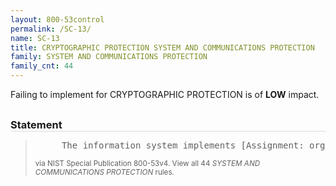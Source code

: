 ```yaml
---
layout: 800-53control
permalink: /SC-13/
name: SC-13
title: CRYPTOGRAPHIC PROTECTION SYSTEM AND COMMUNICATIONS PROTECTION
family: SYSTEM AND COMMUNICATIONS PROTECTION
family_cnt: 44
---
```

<p class="text-info">Failing to implement for CRYPTOGRAPHIC PROTECTION is of <b>LOW</b> impact.</p>

<h3 style="border-bottom:1px solid #ddd;margin:30px 0 8px 0;">Statement</h3>
<blockquote>
<pre>     The information system implements [Assignment: organization-defined cryptographic uses and type of cryptography required for each use] in accordance with applicable federal laws, Executive Orders, directives, policies, regulations, and standards. 
</pre>
<p><small>via NIST Special Publication 800-53v4. View all 44 <i>SYSTEM AND COMMUNICATIONS PROTECTION</i> rules. <a href="/cce/ssg/group/$Group_id"><span class="glyphicon glyphicon-link"></span></a> </small></p>
</blockquote>

